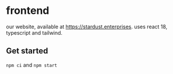 # frontend

our website, available at https://stardust.enterprises. uses react 18, typescript and tailwind.


## Get started

`npm ci` and `npm start`
